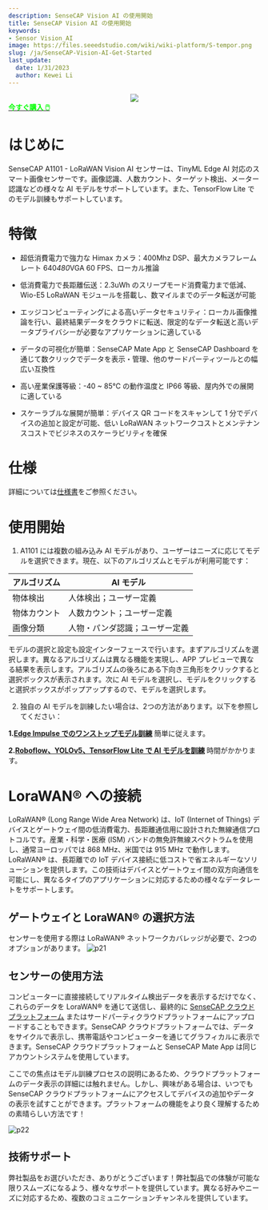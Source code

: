 ```yaml
---
description: SenseCAP Vision AI の使用開始
title: SenseCAP Vision AI の使用開始
keywords:
- Sensor Vision_AI
image: https://files.seeedstudio.com/wiki/wiki-platform/S-tempor.png
slug: /ja/SenseCAP-Vision-AI-Get-Started
last_update:
  date: 1/31/2023
  author: Kewei Li
---
```


<div align="center"><img width ={400} src="https://media-cdn.seeedstudio.com/media/catalog/product/cache/bb49d3ec4ee05b6f018e93f896b8a25d/1/0/101990962-a1101-first-new-10.17.jpg"/></div>

<div class="get_one_now_container" style={{textAlign: 'center'}}>
    <a class="get_one_now_item" href="https://www.seeedstudio.com/SenseCAP-A1101-LoRaWAN-Vision-AI-Sensor-p-5367.html" target="_blank">
            <strong><span><font color={'FFFFFF'} size={"4"}> 今すぐ購入 🖱️</font></span></strong>
    </a>
</div>

# はじめに

SenseCAP A1101 - LoRaWAN Vision AI センサーは、TinyML Edge AI 対応のスマート画像センサーです。画像認識、人数カウント、ターゲット検出、メーター認識などの様々な AI モデルをサポートしています。また、TensorFlow Lite でのモデル訓練もサポートしています。<br />

# 特徴
- 超低消費電力で強力な Himax カメラ：400Mhz DSP、最大カメラフレームレート 640*480*VGA 60 FPS、ローカル推論

- 低消費電力で長距離伝送：2.3uWh のスリープモード消費電力まで低減、Wio-E5 LoRaWAN モジュールを搭載し、数マイルまでのデータ転送が可能

- エッジコンピューティングによる高いデータセキュリティ：ローカル画像推論を行い、最終結果データをクラウドに転送、限定的なデータ転送と高いデータプライバシーが必要なアプリケーションに適している

- データの可視化が簡単：SenseCAP Mate App と SenseCAP Dashboard を通じて数クリックでデータを表示・管理、他のサードパーティツールとの幅広い互換性

- 高い産業保護等級：-40 ~ 85℃ の動作温度と IP66 等級、屋内外での展開に適している

- スケーラブルな展開が簡単：デバイス QR コードをスキャンして 1 分でデバイスの追加と設定が可能、低い LoRaWAN ネットワークコストとメンテナンスコストでビジネスのスケーラビリティを確保

# 仕様

詳細については[仕様書](https://files.seeedstudio.com/wiki/SenseCAP-A1101/SenseCAP_A1101_spec.pdf)をご参照ください。

# 使用開始

1. A1101 には複数の組み込み AI モデルがあり、ユーザーはニーズに応じてモデルを選択できます。現在、以下のアルゴリズムとモデルが利用可能です：

|**アルゴリズム**|**AI モデル**|
|---|---|
|物体検出|人体検出；ユーザー定義|
|物体カウント|人数カウント；ユーザー定義|
|画像分類|人物・パンダ認識；ユーザー定義|

モデルの選択と設定も設定インターフェースで行います。まずアルゴリズムを選択します。異なるアルゴリズムは異なる機能を実現し、APP プレビューで異なる結果を表示します。アルゴリズムの後ろにある下向き三角形をクリックすると選択ボックスが表示されます。次に AI モデルを選択し、モデルをクリックすると選択ボックスがポップアップするので、モデルを選択します。

2. 独自の AI モデルを訓練したい場合は、2つの方法があります。以下を参照してください：

**1.[Edge Impulse でのワンストップモデル訓練](https://wiki.seeedstudio.com/ja/One-Stop-Model-Training-with-Edge-Impulse)** 簡単に従えます。

**2.[Roboflow、YOLOv5、TensorFlow Lite で AI モデルを訓練](https://wiki.seeedstudio.com/ja/Train-Deploy-AI-Model-A1101)** 時間がかかります。

# LoraWAN® への接続
LoRaWAN® (Long Range Wide Area Network) は、IoT (Internet of Things) デバイスとゲートウェイ間の低消費電力、長距離通信用に設計された無線通信プロトコルです。産業・科学・医療 (ISM) バンドの無免許無線スペクトラムを使用し、通常ヨーロッパでは 868 MHz、米国では 915 MHz で動作します。LoRaWAN® は、長距離での IoT デバイス接続に低コストで省エネルギーなソリューションを提供します。この技術はデバイスとゲートウェイ間の双方向通信を可能にし、異なるタイプのアプリケーションに対応するための様々なデータレートをサポートします。

## ゲートウェイと LoraWAN® の選択方法
センサーを使用する際は LoRaWAN® ネットワークカバレッジが必要で、2つのオプションがあります。
![p21](https://files.seeedstudio.com/wiki/SenseCAP/SenseCAP_LoRaWAN_S210X_Series/4.png)

## センサーの使用方法
コンピューターに直接接続してリアルタイム検出データを表示するだけでなく、これらのデータを LoraWAN® を通じて送信し、最終的に [SenseCAP クラウドプラットフォーム](https://sensecap.seeed.cc/) またはサードパーティクラウドプラットフォームにアップロードすることもできます。SenseCAP クラウドプラットフォームでは、データをサイクルで表示し、携帯電話やコンピューターを通じてグラフィカルに表示できます。SenseCAP クラウドプラットフォームと SenseCAP Mate App は同じアカウントシステムを使用しています。

ここでの焦点はモデル訓練プロセスの説明にあるため、クラウドプラットフォームのデータ表示の詳細には触れません。しかし、興味がある場合は、いつでも SenseCAP クラウドプラットフォームにアクセスしてデバイスの追加やデータの表示を試すことができます。プラットフォームの機能をより良く理解するための素晴らしい方法です！

![p22](https://files.seeedstudio.com/wiki/SenseCAP/SenseCAP_LoRaWAN_S210X_Series/11.png)

## 技術サポート


弊社製品をお選びいただき、ありがとうございます！弊社製品での体験が可能な限りスムーズになるよう、様々なサポートを提供しています。異なる好みやニーズに対応するため、複数のコミュニケーションチャンネルを提供しています。

<div class="button_tech_support_container">
<a href="https://forum.seeedstudio.com/" class="button_forum"></a> 
<a href="https://www.seeedstudio.com/contacts" class="button_email"></a>
</div>

<div class="button_tech_support_container">
<a href="https://discord.gg/eWkprNDMU7" class="button_discord"></a> 
<a href="https://github.com/Seeed-Studio/wiki-documents/discussions/69" class="button_discussion"></a>
</div>